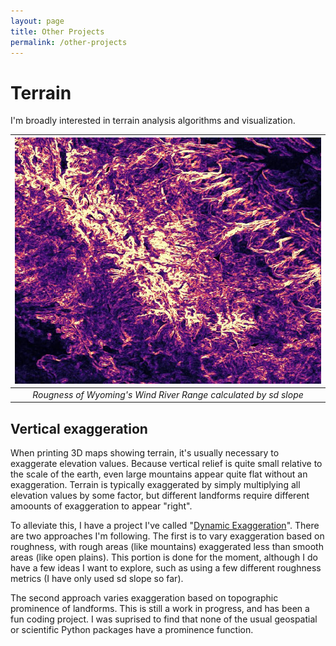 ```yaml
---
layout: page
title: Other Projects
permalink: /other-projects
---
```


# Terrain
I'm broadly interested in terrain analysis algorithms and visualization.

| ![windRiver_roughness](https://raw.githubusercontent.com/jackjgo/jackjgo.github.io/gh-pages/assets/img/windRiver_roughness.JPG) |
|:--:|
| *Rougness of Wyoming's Wind River Range calculated by sd slope* |


## Vertical exaggeration
When printing 3D maps showing terrain, it's usually necessary to exaggerate elevation values. Because vertical relief is quite small relative to the scale of the earth, even large mountains appear quite flat without an exaggeration. Terrain is typically exaggerated by simply multiplying all elevation values by some factor, but different landforms require different amoounts of exaggeration to appear "right".

To alleviate this, I have a project I've called "[Dynamic Exaggeration](https://github.com/jackjgo/dynamic_exaggeration)". There are two approaches I'm following. The first is to vary exaggeration based on roughness, with rough areas (like mountains) exaggerated less than smooth areas (like open plains). This portion is done for the moment, although I do have a few ideas I want to explore, such as using a few different roughness metrics (I have only used sd slope so far).

The second approach varies exaggeration based on topographic prominence of landforms. This is still a work in progress, and has been a fun coding project. I was suprised to find that none of the usual geospatial or scientific Python packages have a prominence function.
